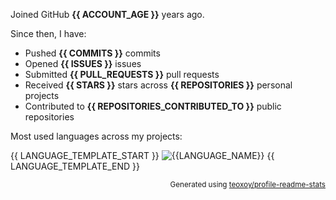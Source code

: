 Joined GitHub **{{ ACCOUNT_AGE }}** years ago.

Since then, I have:
- Pushed **{{ COMMITS }}** commits
- Opened **{{ ISSUES }}** issues
- Submitted **{{ PULL_REQUESTS }}** pull requests
- Received **{{ STARS }}** stars across **{{ REPOSITORIES }}** personal projects
- Contributed to **{{ REPOSITORIES_CONTRIBUTED_TO }}** public repositories

Most used languages across my projects:

{{ LANGUAGE_TEMPLATE_START }}
![{{LANGUAGE_NAME}}](https://img.shields.io/static/v1?style=flat-square&label=%E2%A0%80&color=555&labelColor={{LANGUAGE_COLOR:uri}}&message={{LANGUAGE_NAME:uri}}%EF%B8%B1{{LANGUAGE_PERCENT:uri}}%25)
{{ LANGUAGE_TEMPLATE_END }}

<p align="right"><sub>Generated using <a href="https://github.com/marketplace/actions/profile-readme-stats">teoxoy/profile-readme-stats</a></sub></p>
